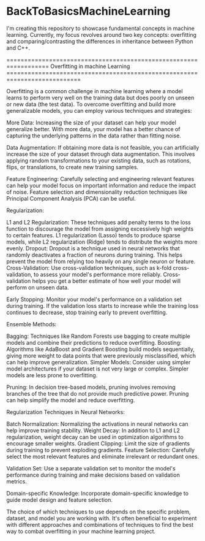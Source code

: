 # BackToBasicsMachineLearning
I'm creating this repository to showcase fundamental concepts in machine learning. Currently, my focus revolves around two key concepts: overfitting and comparing/contrasting 
the differences in inheritance between Python and C++.

================================================================== Overfitting in machine Learning ===========================================================================

Overfitting is a common challenge in machine learning where a model learns to perform very well on the training data but does poorly on unseen or new data (the test data). To overcome overfitting and build more generalizable models, you can employ various techniques and strategies:

More Data: Increasing the size of your dataset can help your model generalize better. With more data, your model has a better chance of capturing the underlying patterns in the data rather than fitting noise.

Data Augmentation: If obtaining more data is not feasible, you can artificially increase the size of your dataset through data augmentation. This involves applying random transformations to your existing data, such as rotations, flips, or translations, to create new training samples.

Feature Engineering: Carefully selecting and engineering relevant features can help your model focus on important information and reduce the impact of noise. Feature selection and dimensionality reduction techniques like Principal Component Analysis (PCA) can be useful.

Regularization:

L1 and L2 Regularization: These techniques add penalty terms to the loss function to discourage the model from assigning excessively high weights to certain features. L1 regularization (Lasso) tends to produce sparse models, while L2 regularization (Ridge) tends to distribute the weights more evenly.
Dropout: Dropout is a technique used in neural networks that randomly deactivates a fraction of neurons during training. This helps prevent the model from relying too heavily on any single neuron or feature.
Cross-Validation: Use cross-validation techniques, such as k-fold cross-validation, to assess your model's performance more reliably. Cross-validation helps you get a better estimate of how well your model will perform on unseen data.

Early Stopping: Monitor your model's performance on a validation set during training. If the validation loss starts to increase while the training loss continues to decrease, stop training early to prevent overfitting.

Ensemble Methods:

Bagging: Techniques like Random Forests use bagging to create multiple models and combine their predictions to reduce overfitting.
Boosting: Algorithms like AdaBoost and Gradient Boosting build models sequentially, giving more weight to data points that were previously misclassified, which can help improve generalization.
Simpler Models: Consider using simpler model architectures if your dataset is not very large or complex. Simpler models are less prone to overfitting.

Pruning: In decision tree-based models, pruning involves removing branches of the tree that do not provide much predictive power. Pruning can help simplify the model and reduce overfitting.

Regularization Techniques in Neural Networks:

Batch Normalization: Normalizing the activations in neural networks can help improve training stability.
Weight Decay: In addition to L1 and L2 regularization, weight decay can be used in optimization algorithms to encourage smaller weights.
Gradient Clipping: Limit the size of gradients during training to prevent exploding gradients.
Feature Selection: Carefully select the most relevant features and eliminate irrelevant or redundant ones.

Validation Set: Use a separate validation set to monitor the model's performance during training and make decisions based on validation metrics.

Domain-specific Knowledge: Incorporate domain-specific knowledge to guide model design and feature selection.

The choice of which techniques to use depends on the specific problem, dataset, and model you are working with. It's often beneficial to experiment with different approaches and combinations of techniques to find the best way to combat overfitting in your machine learning project.
